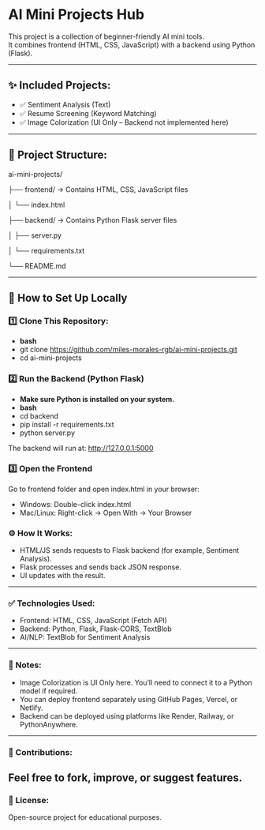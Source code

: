 
# AI Mini Projects Hub

This project is a collection of beginner-friendly AI mini tools.  
It combines frontend (HTML, CSS, JavaScript) with a backend using Python (Flask).

---

## ✨ Included Projects:
- ✅ Sentiment Analysis (Text)
- ✅ Resume Screening (Keyword Matching)
- ✅ Image Colorization (UI Only – Backend not implemented here)

---

## 📁 Project Structure:

ai-mini-projects/

├── frontend/ → Contains HTML, CSS, JavaScript files

│ └── index.html

├── backend/ → Contains Python Flask server files

│ ├── server.py

│ └── requirements.txt

└── README.md 

---

## 🚀 How to Set Up Locally

### 1️⃣ Clone This Repository:

- **bash**
- git clone https://github.com/miles-morales-rgb/ai-mini-projects.git
- cd ai-mini-projects

### 2️⃣ Run the Backend (Python Flask)
- **Make sure Python is installed on your system.**
- **bash**
- cd backend
- pip install -r requirements.txt
- python server.py

The backend will run at:
http://127.0.0.1:5000

### 3️⃣ Open the Frontend
Go to frontend folder and open index.html in your browser:
- Windows: Double-click index.html
- Mac/Linux: Right-click → Open With → Your Browser

### ⚙️ How It Works:
- HTML/JS sends requests to Flask backend (for example, Sentiment Analysis).
- Flask processes and sends back JSON response.
- UI updates with the result.
---

### ✅ Technologies Used:
- Frontend: HTML, CSS, JavaScript (Fetch API)
- Backend: Python, Flask, Flask-CORS, TextBlob
- AI/NLP: TextBlob for Sentiment Analysis
---

### 📢 Notes:
- Image Colorization is UI Only here. You’ll need to connect it to a Python model if required.
- You can deploy frontend separately using GitHub Pages, Vercel, or Netlify.
- Backend can be deployed using platforms like Render, Railway, or PythonAnywhere.
---

### 🤝 Contributions:
Feel free to fork, improve, or suggest features.
---

### 📄 License:
Open-source project for educational purposes.
